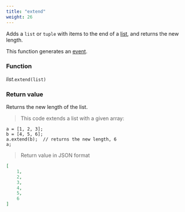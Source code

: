 ```yaml
---
title: "extend"
weight: 26
---
```


Adds a `list` or `tuple` with items to the end of a [list](..), and returns the new length.

This function generates an [event](../../../events).

### Function

*list*.`extend(list)`

### Return value

Returns the new length of the list.

> This code extends a list with a given array:

```thingsdb,json_response
a = [1, 2, 3];
b = [4, 5, 6];
a.extend(b);  // returns the new length, 6
a;
```

> Return value in JSON format

```json
[
    1,
    2,
    3,
    4,
    5,
    6
]
```
